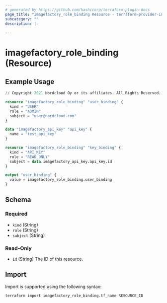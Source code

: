 ```yaml
---
# generated by https://github.com/hashicorp/terraform-plugin-docs
page_title: "imagefactory_role_binding Resource - terraform-provider-imagefactory"
subcategory: ""
description: |-
  
---
```


# imagefactory_role_binding (Resource)



## Example Usage

```terraform
// Copyright 2021 Nordcloud Oy or its affiliates. All Rights Reserved.

resource "imagefactory_role_binding" "user_binding" {
  kind = "USER"
  role = "ADMIN"
  subject = "user@nordcloud.com"
}

data "imagefactory_api_key" "api_key" {
  name = "test_api_key"
}

resource "imagefactory_role_binding" "key_binding" {
  kind = "API_KEY"
  role = "READ_ONLY"
  subject = data.imagefactory_api_key.api_key.id
}

output "user_binding" {
  value = imagefactory_role_binding.user_binding
}
```

<!-- schema generated by tfplugindocs -->
## Schema

### Required

- `kind` (String)
- `role` (String)
- `subject` (String)

### Read-Only

- `id` (String) The ID of this resource.

## Import

Import is supported using the following syntax:

```shell
terraform import imagefactory_role_binding.tf_name RESOURCE_ID
```
